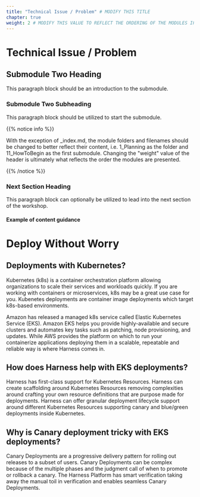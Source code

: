 ```yaml
---
title: "Technical Issue / Problem" # MODIFY THIS TITLE
chapter: true
weight: 2 # MODIFY THIS VALUE TO REFLECT THE ORDERING OF THE MODULES IF APPLICABLE
---
```


# Technical Issue / Problem <!-- MODIFY THIS HEADING TO REFLECT THE PROBLEM THE WORKSHOP IS ADDRESSING -->

## Submodule Two Heading <!-- MODIFY THIS SUBHEADING -->

This paragraph block should be an introduction to the submodule.

### Submodule Two Subheading <!-- MODIFY THIS SUBHEADING -->
This paragraph block should be utilized to start the submodule. <br>

{{% notice info %}}
<p style='text-align: left;'>
With the exception of _index.md, the module folders and filenames should be changed to better reflect their content, i.e. 1_Planning as the folder and 11_HowToBegin as the first submodule. Changing the "weight" value of the header is ultimately what reflects the order the modules are presented.
</p>
{{% /notice %}}

### Next Section Heading <!-- MODIFY THIS HEADING -->
This paragraph block can optionally be utilized to lead into the next section of the workshop.


#### Example of content guidance

# Deploy Without Worry

## Deployments with Kubernetes?

Kubernetes (k8s) is a container orchestration platform allowing organizations to scale their services and workloads quickly. If you are working with containers or microservices, k8s may be a great use case for you. Kubenetes deployments are container image deployments which target k8s-based environments.

Amazon has released a managed k8s service called Elastic Kubernetes Service (EKS). Amazon EKS helps you provide highly-available and secure clusters and automates key tasks such as patching, node provisioning, and updates. While AWS provides the platform on which to run your containerize applications deploying them in a scalable, repeatable and reliable way is where Harness comes in.


## How does Harness help with EKS deployments?

Harness has first-class support for Kubernetes Resources. Harness can create scaffolding around Kubernetes Resources removing complexities around crafting your own resource definitions that are purpose made for deployments. Harness can offer granular deployment lifecycle support around different Kubernetes Resources supporting canary and blue/green deployments inside Kubernetes.

## Why is Canary deployment tricky with EKS deployments?

Canary Deployments are a progressive delivery pattern for rolling out releases to a subset of users. Canary Deployments can be complex because of the multiple phases and the judgment call of when to promote or rollback a canary. The Harness Platform has smart verification taking away the manual toil in verification and enables seamless Canary Deployments.